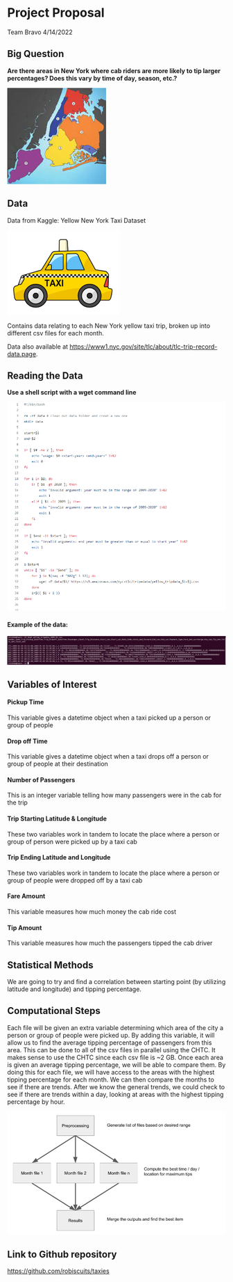 Project Proposal
================
Team Bravo
4/14/2022

## Big Question

**Are there areas in New York where cab riders are more likely to tip
larger percentages? Does this vary by time of day, season, etc.?**

![](../imgs/New%20York.jpg)

## Data

Data from Kaggle: Yellow New York Taxi Dataset

![](../imgs/taxi.png)

Contains data relating to each New York yellow taxi trip, broken up into
different csv files for each month.

Data also available at
<https://www1.nyc.gov/site/tlc/about/tlc-trip-record-data.page>.

## Reading the Data

**Use a shell script with a wget command line**

![](../imgs/shell_script.png)

#### Example of the data:

![](../imgs/data_head.png)

## Variables of Interest

#### Pickup Time

This variable gives a datetime object when a taxi picked up a person or
group of people

#### Drop off Time

This variable gives a datetime object when a taxi drops off a person or
group of people at their destination

#### Number of Passengers

This is an integer variable telling how many passengers were in the cab
for the trip

#### Trip Starting Latitude & Longitude

These two variables work in tandem to locate the place where a person or
group of person were picked up by a taxi cab

#### Trip Ending Latitude and Longitude

These two variables work in tandem to locate the place where a person or
group of people were dropped off by a taxi cab

#### Fare Amount

This variable measures how much money the cab ride cost

#### Tip Amount

This variable measures how much the passengers tipped the cab driver

## Statistical Methods

We are going to try and find a correlation between starting point (by
utilizing latitude and longitude) and tipping percentage.

## Computational Steps

Each file will be given an extra variable determining which area of the
city a person or group of people were picked up. By adding this
variable, it will allow us to find the average tipping percentage of
passengers from this area. This can be done to all of the csv files in
parallel using the CHTC. It makes sense to use the CHTC since each csv
file is \~2 GB. Once each area is given an average tipping percentage,
we will be able to compare them. By doing this for each file, we will
have access to the areas with the highest tipping percentage for each
month. We can then compare the months to see if there are trends. After
we know the general trends, we could check to see if there are trends
within a day, looking at areas with the highest tipping percentage by
hour.

![](../imgs/Parallelization.png)

## Link to Github repository

<https://github.com/robiscuits/taxies>
